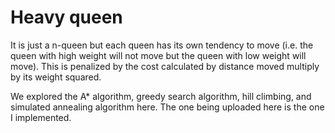 # Heavy queen

It is just a n-queen but each queen has its own tendency to move (i.e. the queen with high weight will not move but the queen with low weight will move).
This is penalized by the cost calculated by distance moved multiply by its weight squared.

We explored the A* algorithm, greedy search algorithm, hill climbing, and simulated annealing algorithm here. The one being uploaded here is the one I implemented.
